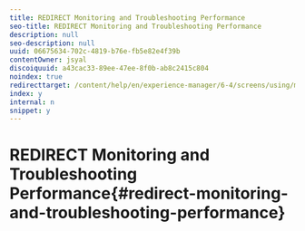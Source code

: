 ```yaml
---
title: REDIRECT Monitoring and Troubleshooting Performance
seo-title: REDIRECT Monitoring and Troubleshooting Performance
description: null
seo-description: null
uuid: 06675634-702c-4819-b76e-fb5e82e4f39b
contentOwner: jsyal
discoiquuid: a43cac33-89ee-47ee-8f0b-ab8c2415c804
noindex: true
redirecttarget: /content/help/en/experience-manager/6-4/screens/using/monitoring-screens
index: y
internal: n
snippet: y
---
```


# REDIRECT Monitoring and Troubleshooting Performance{#redirect-monitoring-and-troubleshooting-performance}

